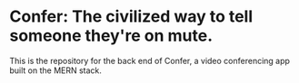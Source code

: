 # Confer: The civilized way to tell someone they're on mute.

This is the repository for the back end of Confer, a video conferencing app built on the MERN stack.
